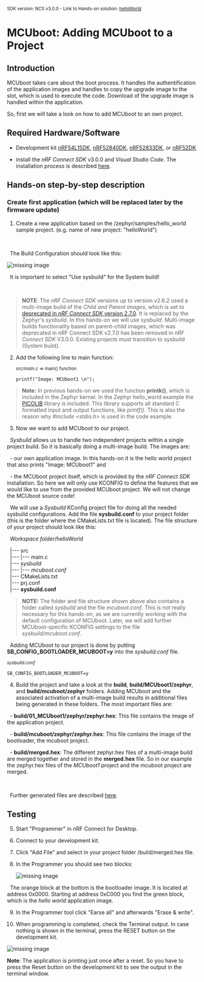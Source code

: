 <sup>SDK version: NCS v3.0.0 - Link to Hands-on solution: [helloWorld](https://github.com/ChrisKurz/NCS-Tutorial/tree/main/Workspace/DFU/NCSv3.0.0/helloWorld)</sup>

# MCUboot:  Adding MCUboot to a Project

## Introduction

MCUboot takes care about the boot process. It handles the authentification of the application images and handles to copy the upgrade image to the slot, which is used to execute the code. Download of the upgrade image is handled within the application. 

So, first we will take a look on how to add MCUboot to an own project. 


## Required Hardware/Software

- Development kit [nRF54L15DK](https://www.nordicsemi.com/Products/Development-hardware/nRF54L15-DK), [nRF52840DK](https://www.nordicsemi.com/Products/Development-hardware/nRF52840-DK), [nRF52833DK](https://www.nordicsemi.com/Products/Development-hardware/nRF52833-DK), or [nRF52DK](https://www.nordicsemi.com/Products/Development-hardware/nrf52-dk) 

- install the _nRF Connect SDK_ v3.0.0 and _Visual Studio Code_. The installation process is described [here](https://academy.nordicsemi.com/courses/nrf-connect-sdk-fundamentals/lessons/lesson-1-nrf-connect-sdk-introduction/topic/exercise-1-1/).


## Hands-on step-by-step description 

### Create first application (which will be replaced later by the firmware update)

1) Create a new application based on the /zephyr/samples/hello\_world sample project. (e.g. name of new project: "helloWorld")

&nbsp;  

&nbsp;  The Build Configuration should look like this:

![missing image](images/mcuboot_AddToProject/AddBuildConfiguration.jpg)

&nbsp; It is important to select "Use sysbuild" for the System build! 

&nbsp; 

> **NOTE**: The _nRF Connect SDK_ versions up to version v2.6.2 used a multi-image build of the _Child and Parent images_, which is set to [deprecated in _nRF Connect SDK_ version 2.7.0](https://docs.nordicsemi.com/bundle/ncs-2.7.0/page/nrf/config\_and\_build/multi\_image.html). It is replaced by the Zephyr's _sysbuild_. In this hands-on we will use _sysbuild_. Multi-image builds functionality based on parent-child images, which was deprecated in nRF Connect SDK v2.7.0 has been removed in _nRF Connect SDK_ V3.0.0. Existing projects must transition to sysbuild (System build).

2) Add the following line to main function:



   <sup>_src/main.c_ => main() function</sup>

       printf("Image: MCUboot1 \n");



>  __Note:__ In previous hands-on we used the function __printk()__, which is included in the Zephyr kernel. In the Zephyr hello\_world example the [PICOLIB](https://docs.nordicsemi.com/bundle/ncs-3.0.0/page/zephyr/develop/languages/c/picolibc.html) library is included. This library supports all standard C formatted input and output functions, like _printf()_. This is also the reason why _#include <stdio.h>_ is used in the code example.


3) Now we want to add MCUboot to our project.

&nbsp;  _Sysbuild_ allows us to handle two independent projects within a single project build. So it is basically doing a multi-image build. The images are:

&nbsp;   - our own application image. In this hands-on it is the hello world project that also prints "Image: MCUboot1" and

&nbsp;   - the MCUboot project itself, which is provided by the _nRF Connect SDK_ installation. So here we will only use KCONFIG to define the features that we would like to use from the provided MCUboot project. We will not change the MCUboot source code!



&nbsp;  We will use a _Sysbuild_ KConfig project file for doing all the needed sysbuild configurations. Add the file __sysbuild.conf__ to your project folder (this is the folder where the CMakeLists.txt file is located). The file structure of your project should look like this:



&nbsp;   _Workspace folder_/helloWorld<br>

&nbsp;   |--- src<br>
&nbsp;   |--- |--- main.c<br>
&nbsp;   |--- _sysbuild_<br>
&nbsp;   |--- |--- _mcuboot.conf_<br>
&nbsp;   |--- CMakeLists.txt<br>
&nbsp;   |--- prj.conf<br>
&nbsp;   |--- **sysbuild.conf**

> __NOTE:__ The folder and file structure shown above also contains a folder called _sysbuild_ and the file _mcuboot.conf_. This is not really necessary for this hands-on, as we are currently working with the default configuration of MCUboot. Later, we will add further MCUboot-specific KCONFIG settings to the file _sysbuild/mcuboot.conf_.


&nbsp;  Adding MCUboot to our project is done by putting **SB\_CONFIG\_BOOTLOADER\_MCUBOOT=y** into the _sysbuild.conf_ file.



<sup>_sysbuild.conf_</sup>

    SB_CONFIG_BOOTLOADER_MCUBOOT=y



4) Build the project and take a look at the **build**, **build/MCUboot1/zephyr**, and **build/mcuboot/zephyr** folders. Adding MCUboot and the associated activation of a multi-image build results in additional files being generated in these folders. The most important files are:



&nbsp;  - __build/01\_MCUboot1/zephyr/zephyr.hex__: This file contains the image of the application project.

&nbsp;  - __build/mcuboot/zephyr/zephyr.hex__: This file contains the image of the bootloader, the mcuboot project. 

&nbsp;  - __build/merged.hex__: The different zephyr.hex files of a multi-image build are merged together and stored in the __merged.hex__ file. So in our example the zephyr.hex files of the _MCUboot1_ project and the mcuboot project are merged. 

&nbsp;  

&nbsp;  Further generated files are described [here](https://docs.nordicsemi.com/bundle/ncs-latest/page/nrf/app_dev/config_and_build/output_build_files.html#common_output_build_files).





## Testing

5) Start "Programmer" in nRF Connect for Desktop. 

6) Connect to your development kit. 

7) Click "Add File" and select in your project folder /build/merged.hex file.

8) In the Programmer you should see two blocks:

   ![missing image](images/mcuboot_AddToProject/Programmer.jpg)

&nbsp;  The orange block at the bottom is the bootloader image. It is located at address 0x0000. Starting at address 0xC000 you find the green block, which is the _hello world_ application image. 

9) In the Programmer tool click "Earse all" and afterwards "Erase & write".

10) When programming is completed, check the Terminal output. In case nothing is shown in the terminal, press the RESET button on the development kit.

  ![missing image](images/mcuboot_AddToProject/Terminal.jpg)
  
__Note__: The application is printing just once after a reset. So you have to press the Reset button on the development kit to see the output in the terminal window.

